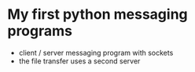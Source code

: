 # My first python messaging programs

- client / server messaging program with sockets
- the file transfer uses a second server

